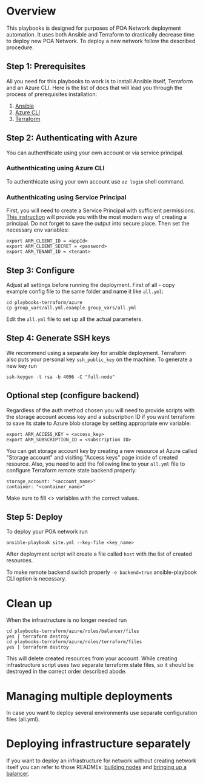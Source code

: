# Overview

This playbooks is designed for purposes of POA Network deployment automation. It uses both Ansible and Terraform to drastically decrease time to deploy new POA Network. To deploy a new network follow the described procedure.

## Step 1: Prerequisites

All you need for this playbooks to work is to install Ansible itself, Terraform and an Azure CLI.
Here is the list of docs that will lead you through the process of prerequisites installation:
1. [Ansible](https://docs.ansible.com/ansible/latest/installation_guide/intro_installation.html)
2. [Azure CLI](https://docs.microsoft.com/en-us/cli/azure/install-azure-cli?view=azure-cli-latest)
3. [Terraform](https://www.terraform.io/intro/getting-started/install.html)

## Step 2: Authenticating with Azure

You can authenthicate using your own account or via service principal.

### Authenthicating using Azure CLI

To authenthicate using your own account use `az login` shell command. 

### Authenthicating using Service Principal

First, you will need to create a Service Principal with sufficient permissions. [This instruction](https://docs.microsoft.com/en-us/cli/azure/create-an-azure-service-principal-azure-cli?toc=%2Fazure%2Fazure-resource-manager%2Ftoc.json&view=azure-cli-latest) will provide you with the most modern way of creating a principal. Do not forget to save the output into secure place.
Then set the necessary env variables:

```
export ARM_CLIENT_ID = <appId>
export ARM_CLIENT_SECRET = <password>
export ARM_TENANT_ID = <tenant>
```

## Step 3: Configure

Adjust all settings before running the deployment. First of all - copy example config file to the same folder and name it like `all.yml`: 

```
cd playbooks-terraform/azure
cp group_vars/all.yml.example group_vars/all.yml
```

Edit the `all.yml` file to set up all the actual parameters.

## Step 4: Generate SSH keys

We recommend using a separate key for ansible deployment. Terraform also puts your personal key `ssh_public_key` on the machine.
To generate a new key run

```
ssh-keygen -t rsa -b 4096 -C "full-node"
```

## Optional step (configure backend)

Regardless of the auth method chosen you will need to provide scripts with the storage account access key and a subscription ID if you want terraform to save its state to Azure blob storage by setting appropriate env variable:

```
export ARM_ACCESS_KEY = <access_key>
export ARM_SUBSCRIPTION_ID = <subscription ID>
```
You can get storage account key by creating a new resource at Azure called "Storage account" and visiting "Access keys" page inside of created resource.
Also, you need to add the following line to your `all.yml` file to configure Terraform remote state backend properly:
```
storage_account: "<account_name>"
container: "<container_name>"
```
Make sure to fill <> variables with the correct values.

## Step 5: Deploy

To deploy your POA network run

```
ansible-playbook site.yml --key-file <key_name>
```
After deployment script will create a file called `host` with the list of created resources.

To make remote backend switch properly `-e backend=true` ansible-playbook CLI option is necessary.

# Clean up

When the infrastructure is no longer needed run

```
cd playbooks-terraform/azure/roles/balancer/files
yes | terraform destroy
cd playbooks-terraform/azure/roles/terraform/files
yes | terraform destroy
```

This will delete created resources from your account. While creating infrastructure script uses two separate terraform state files, so it should be destroyed in the correct order described abode.

# Managing multiple deployments

In case you want to deploy several environments use separate configuration files (all.yml).

# Deploying infrastructure separately

If you want to deploy an infrastructure for network without creating network itself you can refer to those READMEs: [building nodes](roles/terraform/files/README.md) and [bringing up a balancer](roles/balancer/files/README.md).
  
